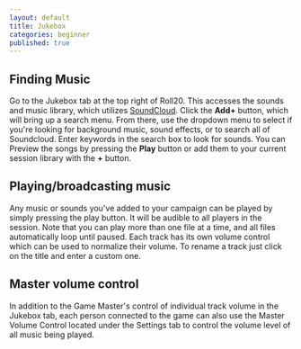 ```yaml
---
layout: default
title: Jukebox
categories: beginner
published: true
---
```


## Finding Music

  Go to the Jukebox tab at the top right of Roll20.  This accesses the sounds and music library, which utilizes [SoundCloud](http://www.soundcloud.com/ "SoundCloud").  Click the **Add+** button, which will bring up a search menu.  From there, use the dropdown menu to select if you're looking for background music, sound effects, or to search all of Soundcloud. Enter keywords in the search box to look for sounds.  You can Preview the songs by pressing the **Play** button or add them to your current session library with the **+** button.  

## Playing/broadcasting music

  Any music or sounds you've added to your campaign can be played by simply pressing the play button.  It will be audible to all players in the session.  Note that you can play more than one file at a time, and all files automatically loop until paused.  Each track has its own volume control which can be used to normalize their volume. To rename a track just click on the title and enter a custom one. 

## Master volume control

  In addition to the Game Master's control of individual track volume in the Jukebox tab, each person connected to the game can also use the Master Volume Control located under the Settings tab to control the volume level of all music being played.